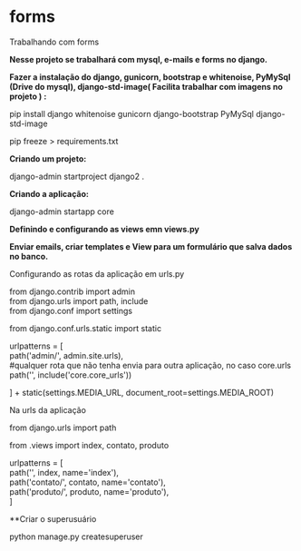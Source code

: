 # forms
Trabalhando com forms  

**Nesse projeto se trabalhará com mysql, e-mails e forms no django.**  

**Fazer a instalação do django, gunicorn, bootstrap e whitenoise, PyMySql (Drive do mysql), django-std-image( Facilita trabalhar com imagens no projeto ) :**    

pip install django whitenoise gunicorn django-bootstrap PyMySql django-std-image  

pip freeze > requirements.txt  

**Criando um projeto:**  

django-admin startproject django2 .

**Criando a aplicação:**    

django-admin startapp core

**Definindo e configurando as views emn views.py**  

**Enviar emails, criar templates e View para um formulário que salva dados no banco.**  

Configurando as rotas da aplicação em urls.py  

from django.contrib import admin  
from django.urls import path, include  
from django.conf import settings  

from django.conf.urls.static import static  

urlpatterns = [  
    path('admin/', admin.site.urls),  
    #qualquer rota que não tenha envia para outra aplicação, no caso core.urls  
    path('', include('core.core_urls'))  

] + static(settings.MEDIA_URL, document_root=settings.MEDIA_ROOT)  



Na urls da aplicação  

from django.urls import path  

from .views import index, contato, produto  

urlpatterns = [  
    path('', index, name='index'),  
    path('contato/', contato, name='contato'),  
    path('produto/', produto, name='produto'),  
]


**Criar o superusuário  

python manage.py createsuperuser





